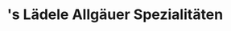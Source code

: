---
title: "'s Lädele Allgäuer Spezialitäten"
url: /pfronten/s-laedele-allgaeuer-spezialitaeten/
shop: Andenken
---